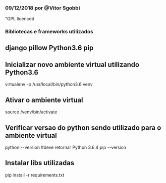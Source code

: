 ### 09/12/2018 por @Vitor Sgobbi
"GPL licenced
### Bibliotecas e frameworks utilizados 
## django pillow Python3.6 pip

## Inicializar novo ambiente virtual utilizando Python3.6
virtualenv -p /usr/local/bin/python3.6 venv
## Ativar o ambiente virtual
source /venv/bin/activate
## Verificar versao do python sendo utilizado para o ambiente virtual
python --version #deve retornar Python 3.6.4
pip --version
## Instalar libs utilizadas
pip install -r requirements.txt

